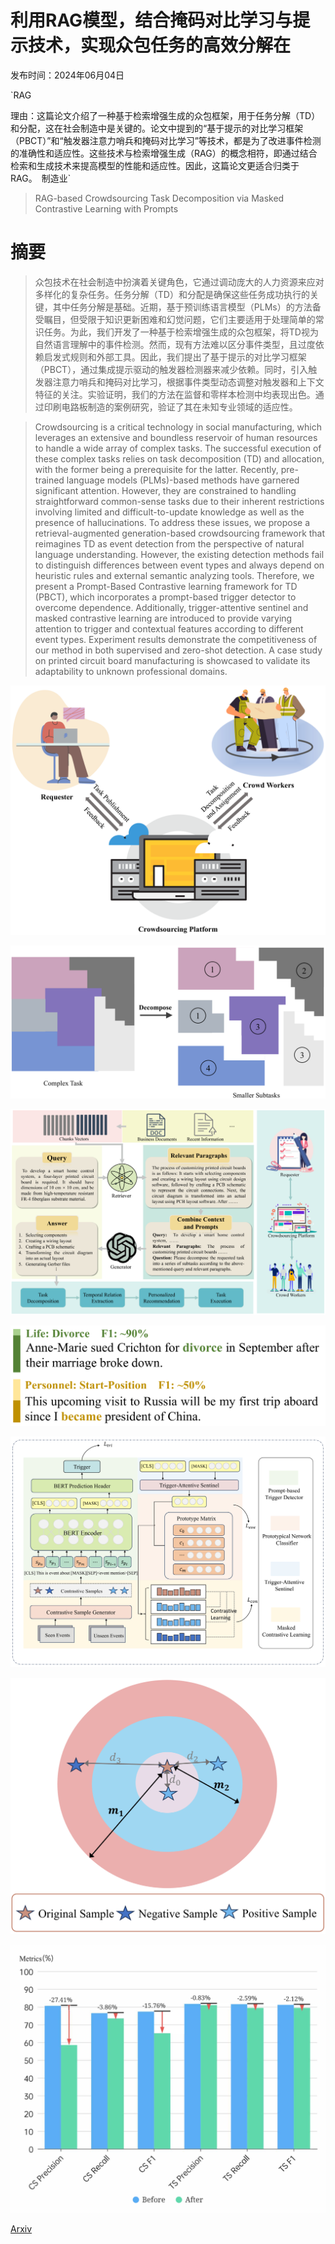 # 利用RAG模型，结合掩码对比学习与提示技术，实现众包任务的高效分解在

发布时间：2024年06月04日

`RAG

理由：这篇论文介绍了一种基于检索增强生成的众包框架，用于任务分解（TD）和分配，这在社会制造中是关键的。论文中提到的“基于提示的对比学习框架（PBCT）”和“触发器注意力哨兵和掩码对比学习”等技术，都是为了改进事件检测的准确性和适应性。这些技术与检索增强生成（RAG）的概念相符，即通过结合检索和生成技术来提高模型的性能和适应性。因此，这篇论文更适合归类于RAG。` `制造业`

> RAG-based Crowdsourcing Task Decomposition via Masked Contrastive Learning with Prompts

# 摘要

> 众包技术在社会制造中扮演着关键角色，它通过调动庞大的人力资源来应对多样化的复杂任务。任务分解（TD）和分配是确保这些任务成功执行的关键，其中任务分解是基础。近期，基于预训练语言模型（PLMs）的方法备受瞩目，但受限于知识更新困难和幻觉问题，它们主要适用于处理简单的常识任务。为此，我们开发了一种基于检索增强生成的众包框架，将TD视为自然语言理解中的事件检测。然而，现有方法难以区分事件类型，且过度依赖启发式规则和外部工具。因此，我们提出了基于提示的对比学习框架（PBCT），通过集成提示驱动的触发器检测器来减少依赖。同时，引入触发器注意力哨兵和掩码对比学习，根据事件类型动态调整对触发器和上下文特征的关注。实验证明，我们的方法在监督和零样本检测中均表现出色。通过印刷电路板制造的案例研究，验证了其在未知专业领域的适应性。

> Crowdsourcing is a critical technology in social manufacturing, which leverages an extensive and boundless reservoir of human resources to handle a wide array of complex tasks. The successful execution of these complex tasks relies on task decomposition (TD) and allocation, with the former being a prerequisite for the latter. Recently, pre-trained language models (PLMs)-based methods have garnered significant attention. However, they are constrained to handling straightforward common-sense tasks due to their inherent restrictions involving limited and difficult-to-update knowledge as well as the presence of hallucinations. To address these issues, we propose a retrieval-augmented generation-based crowdsourcing framework that reimagines TD as event detection from the perspective of natural language understanding. However, the existing detection methods fail to distinguish differences between event types and always depend on heuristic rules and external semantic analyzing tools. Therefore, we present a Prompt-Based Contrastive learning framework for TD (PBCT), which incorporates a prompt-based trigger detector to overcome dependence. Additionally, trigger-attentive sentinel and masked contrastive learning are introduced to provide varying attention to trigger and contextual features according to different event types. Experiment results demonstrate the competitiveness of our method in both supervised and zero-shot detection. A case study on printed circuit board manufacturing is showcased to validate its adaptability to unknown professional domains.

![利用RAG模型，结合掩码对比学习与提示技术，实现众包任务的高效分解在](../../../paper_images/2406.06577/x1.png)

![利用RAG模型，结合掩码对比学习与提示技术，实现众包任务的高效分解在](../../../paper_images/2406.06577/x2.png)

![利用RAG模型，结合掩码对比学习与提示技术，实现众包任务的高效分解在](../../../paper_images/2406.06577/x3.png)

![利用RAG模型，结合掩码对比学习与提示技术，实现众包任务的高效分解在](../../../paper_images/2406.06577/x4.png)

![利用RAG模型，结合掩码对比学习与提示技术，实现众包任务的高效分解在](../../../paper_images/2406.06577/x5.png)

![利用RAG模型，结合掩码对比学习与提示技术，实现众包任务的高效分解在](../../../paper_images/2406.06577/x6.png)

![利用RAG模型，结合掩码对比学习与提示技术，实现众包任务的高效分解在](../../../paper_images/2406.06577/x7.png)

[Arxiv](https://arxiv.org/abs/2406.06577)